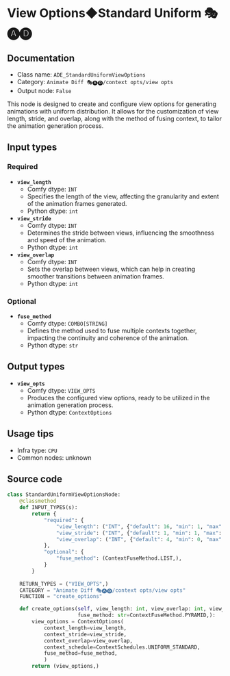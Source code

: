 # View Options◆Standard Uniform 🎭🅐🅓
## Documentation
- Class name: `ADE_StandardUniformViewOptions`
- Category: `Animate Diff 🎭🅐🅓/context opts/view opts`
- Output node: `False`

This node is designed to create and configure view options for generating animations with uniform distribution. It allows for the customization of view length, stride, and overlap, along with the method of fusing context, to tailor the animation generation process.
## Input types
### Required
- **`view_length`**
    - Comfy dtype: `INT`
    - Specifies the length of the view, affecting the granularity and extent of the animation frames generated.
    - Python dtype: `int`
- **`view_stride`**
    - Comfy dtype: `INT`
    - Determines the stride between views, influencing the smoothness and speed of the animation.
    - Python dtype: `int`
- **`view_overlap`**
    - Comfy dtype: `INT`
    - Sets the overlap between views, which can help in creating smoother transitions between animation frames.
    - Python dtype: `int`
### Optional
- **`fuse_method`**
    - Comfy dtype: `COMBO[STRING]`
    - Defines the method used to fuse multiple contexts together, impacting the continuity and coherence of the animation.
    - Python dtype: `str`
## Output types
- **`view_opts`**
    - Comfy dtype: `VIEW_OPTS`
    - Produces the configured view options, ready to be utilized in the animation generation process.
    - Python dtype: `ContextOptions`
## Usage tips
- Infra type: `CPU`
- Common nodes: unknown


## Source code
```python
class StandardUniformViewOptionsNode:
    @classmethod
    def INPUT_TYPES(s):
        return {
            "required": {
                "view_length": ("INT", {"default": 16, "min": 1, "max": LENGTH_MAX}),
                "view_stride": ("INT", {"default": 1, "min": 1, "max": STRIDE_MAX}),
                "view_overlap": ("INT", {"default": 4, "min": 0, "max": OVERLAP_MAX}),
            },
            "optional": {
                "fuse_method": (ContextFuseMethod.LIST,),
            }
        }
    
    RETURN_TYPES = ("VIEW_OPTS",)
    CATEGORY = "Animate Diff 🎭🅐🅓/context opts/view opts"
    FUNCTION = "create_options"

    def create_options(self, view_length: int, view_overlap: int, view_stride: int,
                       fuse_method: str=ContextFuseMethod.PYRAMID,):
        view_options = ContextOptions(
            context_length=view_length,
            context_stride=view_stride,
            context_overlap=view_overlap,
            context_schedule=ContextSchedules.UNIFORM_STANDARD,
            fuse_method=fuse_method,
            )
        return (view_options,)

```
